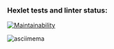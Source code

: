 ### Hexlet tests and linter status:
[![Maintainability](https://api.codeclimate.com/v1/badges/2d89c6e7b77180a27af2/maintainability)](https://codeclimate.com/github/xxinxl/frontend-project-44/maintainability)

![asciimema](https://asciinema.org/a/rLWrWHdKRmv0xvjEaAu1ZjIzE)
